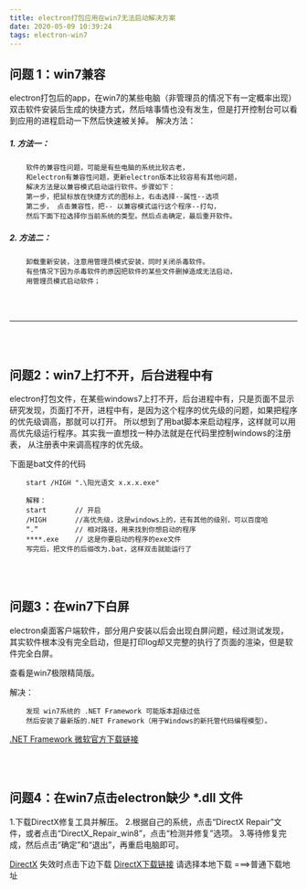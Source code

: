 ```yaml
---
title: electron打包应用在win7无法启动解决方案
date: 2020-05-09 10:39:24
tags: electron-win7
---
```

## 问题 1：win7兼容
electron打包后的app，在win7的某些电脑（非管理员的情况下有一定概率出现）双击软件安装后生成的快捷方式，然后啥事情也没有发生，但是打开控制台可以看到应用的进程启动一下然后快速被关掉。
 解决方法：
##### 1. 方法一：
        软件的兼容性问题，可能是有些电脑的系统比较古老，
        和electron有兼容性问题，更新electron版本比较容易有其他问题，
        解决方法是以兼容模式启动运行软件。步骤如下：
        第一步，把鼠标放在快捷方式的图标上，右击选择--属性--选项
        第二步， 点击兼容性，把-- 以兼容模式运行这个程序--打勾，
        然后下面下拉选择你当前系统的类型。然后点击确定，最后重开软件。
##### 2. 方法二：
        卸载重新安装，注意用管理员模式安装，同时关闭杀毒软件。
        有些情况下因为杀毒软件的原因把软件的某些文件删掉造成无法启动，
        用管理员模式启动软件；
<br/>
<br/>

***
<br/>
<br/>

## 问题2：win7上打不开，后台进程中有

electron打包文件，在某些windows7上打不开，后台进程中有，只是页面不显示
研究发现，页面打不开，进程中有，是因为这个程序的优先级的问题，如果把程序的优先级调高，那就可以打开。
所以想到了用bat脚本来启动程序，这样就可以用高优先级运行程序。其实我一直想找一种办法就是在代码里控制windows的注册表，
从注册表中来调高程序的优先级。

下面是bat文件的代码

```
    start /HIGH ".\阳光语文 x.x.x.exe"
```

        解释：
        start       // 开启
        /HIGH       //高优先级，这是windows上的，还有其他的级别，可以百度哈
        “.”         // 相对路径，用来找到你想启动的程序
        ****.exe    // 这是你要启动的程序的exe文件
        写完后，把文件的后缀改为.bat，这样双击就能运行了

<br/>
<br/>

## 问题3：在win7下白屏

electron桌面客户端软件，部分用户安装以后会出现白屏问题，经过测试发现，
其实软件根本没有完全启动，但是打印log却又完整的执行了页面的渲染，但是软件完全白屏。

查看是win7极限精简版。

解决：

        发现 win7系统的 .NET Framework 可能版本超级过低
        然后安装了最新版的.NET Framework（用于Windows的新托管代码编程模型）。
[.NET Framework 微软官方下载链接](https://dotnet.microsoft.com/download/dotnet-framework)

<br/>
<br/>

##  问题4：在win7点击electron缺少 *.dll 文件
1.下载DirectX修复工具并解压。
2.根据自己的系统，点击“DirectX Repair”文件，或者点击“DirectX_Repair_win8”，点击“检测并修复”选项。
3.等待修复完成，然后点击“确定”和“退出”，再重启电脑即可。

[DirectX](http://forspeed.onlinedown.net/down/120082DirectX_Repair-V3_9.7z)
失效时点击下边下载
[DirectX下载链接](https://www.onlinedown.net/soft/120082.htm)
请选择本地下载 ===>普通下载地址